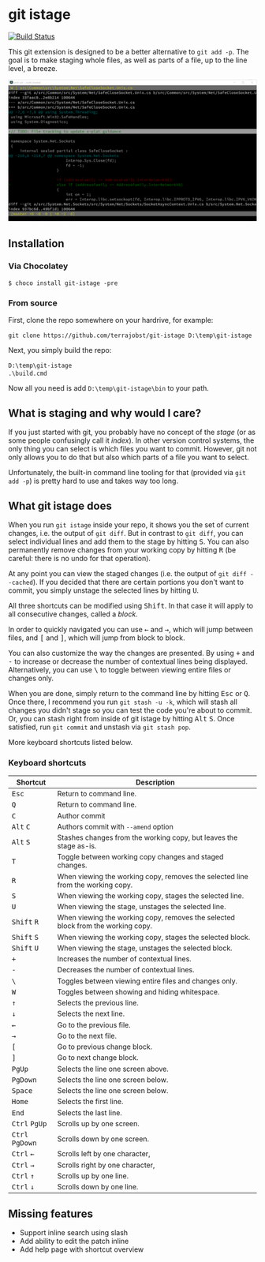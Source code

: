 # git istage

[![Build Status](https://terrajobst.visualstudio.com/git-istage/_apis/build/status/terrajobst.git-istage?branchName=master)](https://terrajobst.visualstudio.com/git-istage/_build/latest?definitionId=14)

This git extension is designed to be a better alternative to `git add -p`.
The goal is to make staging whole files, as well as parts of a file, up to
the line level, a breeze.

![](screen.png)

## Installation

### Via Chocolatey

    $ choco install git-istage -pre

### From source

First, clone the repo somewhere on your hardrive, for example:

```
git clone https://github.com/terrajobst/git-istage D:\temp\git-istage
```

Next, you simply build the repo:

```
D:\temp\git-istage
.\build.cmd
```

Now all you need is add `D:\temp\git-istage\bin` to your path.

## What is staging and why would I care?

If you just started with git, you probably have no concept of the *stage* (or as
some people confusingly call it *index*). In other version control systems, the
only thing you can select is which files you want to commit. However, git not
only allows you to do that but also which parts of a file you want to select.

Unfortunately, the built-in command line tooling for that (provided via
`git add -p`) is pretty hard to use and takes way too long.

## What git istage does

When you run `git istage` inside your repo, it shows you the set of current
changes, i.e. the output of `git diff`. But in contrast to `git diff`, you can
select individual lines and add them to the stage by hitting <kbd>S</kbd>. You
can also permanently remove changes from your working copy by hitting
<kbd>R</kbd> (be careful: there is no undo for that operation).

At any point you can view the staged changes (i.e. the output of
`git diff --cached`). If you decided that there are certain portions you don't
want to commit, you simply unstage the selected lines by hitting <kbd>U</kbd>.

All three shortcuts can be modified using <kbd>Shift</kbd>. In that case it will
apply to all consecutive changes, called a *block*.

In order to quickly navigated you can use <kbd>←</kbd> and <kbd>→</kbd>, which
will jump between files, and <kbd>[</kbd> and <kbd>]</kbd>, which will jump
from block to block.

You can also customize the way the changes are presented. By using <kbd>+</kbd>
and <kbd>-</kbd> to increase or decrease the number of contextual lines being
displayed. Alternatively, you can use <kbd>\\</kbd> to toggle between viewing
entire files or changes only.

When you are done, simply return to the command line by hitting <kbd>Esc</kbd>
or <kbd>Q</kbd>. Once there, I recommend you run `git stash -u -k`, which will
stash all changes you didn't stage so you can test the code you're about to
commit. Or, you can stash right from inside of git istage by hitting
<kbd>Alt</kbd> <kbd>S</kbd>. Once satisfied, run `git commit` and unstash via
`git stash pop`.

More keyboard shortcuts listed below.

### Keyboard shortcuts

Shortcut | Description
---------|------------
<kbd>Esc</kbd> | Return to command line.
<kbd>Q</kbd> | Return to command line.
<kbd>C</kbd> | Author commit
<kbd>Alt</kbd> <kbd>C</kbd> | Authors commit with `--amend` option
<kbd>Alt</kbd> <kbd>S</kbd> | Stashes changes from the working copy, but leaves the stage as-is.
<kbd>T</kbd> | Toggle between working copy changes and staged changes.
<kbd>R</kbd> | When viewing the working copy, removes the selected line from the working copy.
<kbd>S</kbd> | When viewing the working copy, stages the selected line.
<kbd>U</kbd> | When viewing the stage, unstages the selected line.
<kbd>Shift</kbd> <kbd>R</kbd> | When viewing the working copy, removes the selected block from the working copy.
<kbd>Shift</kbd> <kbd>S</kbd> | When viewing the working copy, stages the selected block.
<kbd>Shift</kbd> <kbd>U</kbd> | When viewing the stage, unstages the selected block.
<kbd>+</kbd> | Increases the number of contextual lines.
<kbd>-</kbd> | Decreases the number of contextual lines.
<kbd>\\</kbd> | Toggles between viewing entire files and changes only.
<kbd>W</kbd> | Toggles between showing and hiding whitespace.
<kbd>↑</kbd> | Selects the previous line.
<kbd>↓</kbd> | Selects the next line.
<kbd>←</kbd> | Go to the previous file.
<kbd>→</kbd> | Go to the next file.
<kbd>[</kbd> | Go to previous change block.
<kbd>]</kbd> | Go to next change block.
<kbd>PgUp</kbd> | Selects the line one screen above.
<kbd>PgDown</kbd> | Selects the line one screen below.
<kbd>Space</kbd> | Selects the line one screen below.
<kbd>Home</kbd>| Selects the first line.
<kbd>End</kbd> | Selects the last line.
<kbd>Ctrl</kbd> <kbd>PgUp</kbd> | Scrolls up by one screen.
<kbd>Ctrl</kbd> <kbd>PgDown</kbd> | Scrolls down by one screen.
<kbd>Ctrl</kbd> <kbd>←</kbd> | Scrolls left by one character,
<kbd>Ctrl</kbd> <kbd>→</kbd> | Scrolls right by one character,
<kbd>Ctrl</kbd> <kbd>↑</kbd> | Scrolls up by one line.
<kbd>Ctrl</kbd> <kbd>↓</kbd> | Scrolls down by one line.

## Missing features

* Support inline search using slash
* Add ability to edit the patch inline
* Add help page with shortcut overview